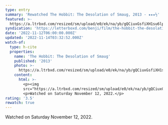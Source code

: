 ```yaml
---
type: entry
summary: 'Rewatched The Hobbit: The Desolation of Smaug, 2013 - ★★★½'
featured: >-
  https://a.ltrbxd.com/resized/sm/upload/e0/ek/na/yb/gQCiuxGsfiXH1su6lp9n0nd0UeH-0-600-0-900-crop.jpg?v=00310e521d
syndication: 'https://letterboxd.com/benji/film/the-hobbit-the-desolation-of-smaug/1/'
date: '2022-11-12T06:00:00.000Z'
updated: '2022-11-14T03:32:52.000Z'
watch-of:
  type: h-cite
  properties:
    name: 'The Hobbit: The Desolation of Smaug'
    published: '2013'
    photo: >-
      https://a.ltrbxd.com/resized/sm/upload/e0/ek/na/yb/gQCiuxGsfiXH1su6lp9n0nd0UeH-0-600-0-900-crop.jpg?v=00310e521d
    content:
      html: >-
        <p><img
        src="https://a.ltrbxd.com/resized/sm/upload/e0/ek/na/yb/gQCiuxGsfiXH1su6lp9n0nd0UeH-0-600-0-900-crop.jpg?v=00310e521d"/></p>
        <p>Watched on Saturday November 12, 2022.</p>
rating: '3.5'
rewatch: true
---
```

Watched on Saturday November 12, 2022.
